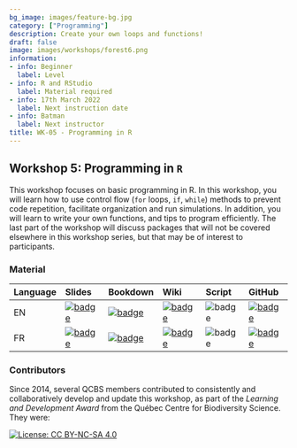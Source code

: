 ```yaml
---
bg_image: images/feature-bg.jpg
category: ["Programming"]
description: Create your own loops and functions!
draft: false
image: images/workshops/forest6.png
information:
- info: Beginner
  label: Level
- info: R and RStudio
  label: Material required
- info: 17th March 2022
  label: Next instruction date
- info: Batman
  label: Next instructor
title: WK-05 - Programming in R
---
```


## Workshop 5: Programming in `R`

This workshop focuses on basic programming in R. In this workshop, you will learn how to use control flow (`for` loops, `if`, `while`) methods to prevent code repetition, facilitate organization and run simulations. In addition, you will learn to write your own functions, and tips to program efficiently. The last part of the workshop will discuss packages that will not be covered elsewhere in this workshop series, but that may be of interest to participants.

### Material

Language | Slides | Bookdown | Wiki | Script | GitHub 
:--------|:-------|:-----|:-----|:------ |:-------
EN | [![badge](https://img.shields.io/static/v1?style=flat&label=slides&message=05&color=red&logo=html5)](https://qcbsrworkshops.github.io/workshop05/pres-en/workshop05-pres-en.html) | [![badge](https://img.shields.io/static/v1?style=flat&label=book&message=05&logo=github)](https://qcbsrworkshops.github.io/workshop05/book-en/index.html) | [![badge](https://img.shields.io/static/v1?style=flat&label=wiki&message=05&logo=wikipedia)](https://wiki.qcbs.ca/r_workshop5) | ![badge](https://img.shields.io/static/v1?style=flat&label=script&message=05&color=2a50b8&logo=r) | [![badge](https://img.shields.io/static/v1?style=flat&label=repo&message=dev&color=6f42c1&logo=github)](https://github.com/QCBSRworkshops/workshop05) 
FR | [![badge](https://img.shields.io/static/v1?style=flat&label=diapos&message=05&color=red&logo=html5)](https://qcbsrworkshops.github.io/workshop05/pres-fr/workshop05-pres-fr.html) | [![badge](https://img.shields.io/static/v1?style=flat&label=livre&message=05&logo=github)](https://qcbsrworkshops.github.io/workshop05/book-fr/index.html) | [![badge](https://img.shields.io/static/v1?style=flat&label=wiki&message=05&logo=wikipedia)](https://wiki.qcbs.ca/r_atelier5) | ![badge](https://img.shields.io/static/v1?style=flat&label=script&message=05&color=2a50b8&logo=r) | [![badge](https://img.shields.io/static/v1?style=flat&label=repo&message=dev&color=6f42c1&logo=github)](https://github.com/QCBSRworkshops/workshop05) 


### Contributors 

Since 2014, several QCBS members contributed to consistently and collaboratively develop and update this workshop, as part of the *Learning and Development Award* from the Québec Centre for Biodiversity Science. They were:

[![License: CC BY-NC-SA 4.0](https://img.shields.io/badge/License-CC%20BY--NC--SA%204.0-lightgrey.svg)](https://creativecommons.org/licenses/by-nc-sa/4.0/)